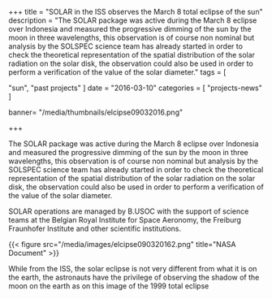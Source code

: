 +++
title = "SOLAR in the ISS observes the March 8 total eclipse of the sun"
description = "The SOLAR package was active during the March 8 eclipse over Indonesia and measured the progressive dimming of the sun by the moon in three wavelengths, this observation is of course non nominal but analysis by the SOLSPEC science team has already started in order to check the theoretical representation of the spatial distribution of the solar radiation on the solar disk, the observation could also be used in order to perform a verification of the value of the solar diameter."
tags = [

"sun",
   "past projects"
]
date = "2016-03-10"
categories = [
"projects-news"
]

banner= "/media/thumbnails/elcipse09032016.png"


+++

The SOLAR package was active during the March 8 eclipse over Indonesia and measured the progressive dimming of the sun by the moon in three wavelengths, this observation is of course non nominal but analysis by the SOLSPEC science team has already started in order to check the theoretical representation of the spatial distribution of the solar radiation on the solar disk, the observation could also be used in order to perform a verification of the value of the solar diameter.

SOLAR operations are managed by B.USOC with the support of science teams at the Belgian Royal Institute for Space Aeronomy, the Freiburg Fraunhofer Institute and other scientific institutions.


{{< figure src="/media/images/elcipse090320162.png" title="NASA Document" >}}

While from the ISS, the solar eclipse is not very different from what it is on the earth, the astronauts have the privilege of observing the shadow of the moon on the earth as on this image of the 1999 total eclipse